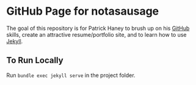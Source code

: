 # GitHub Page for notasausage #

The goal of this repository is for Patrick Haney to brush up on his [GitHub](http://github.com/ "GitHub") skills, create an attractive resume/portfolio site, and to learn how to use [Jekyll](http://jekyllrb.com/ "Jekyll").

## To Run Locally ##

Run `bundle exec jekyll serve` in the project folder.
